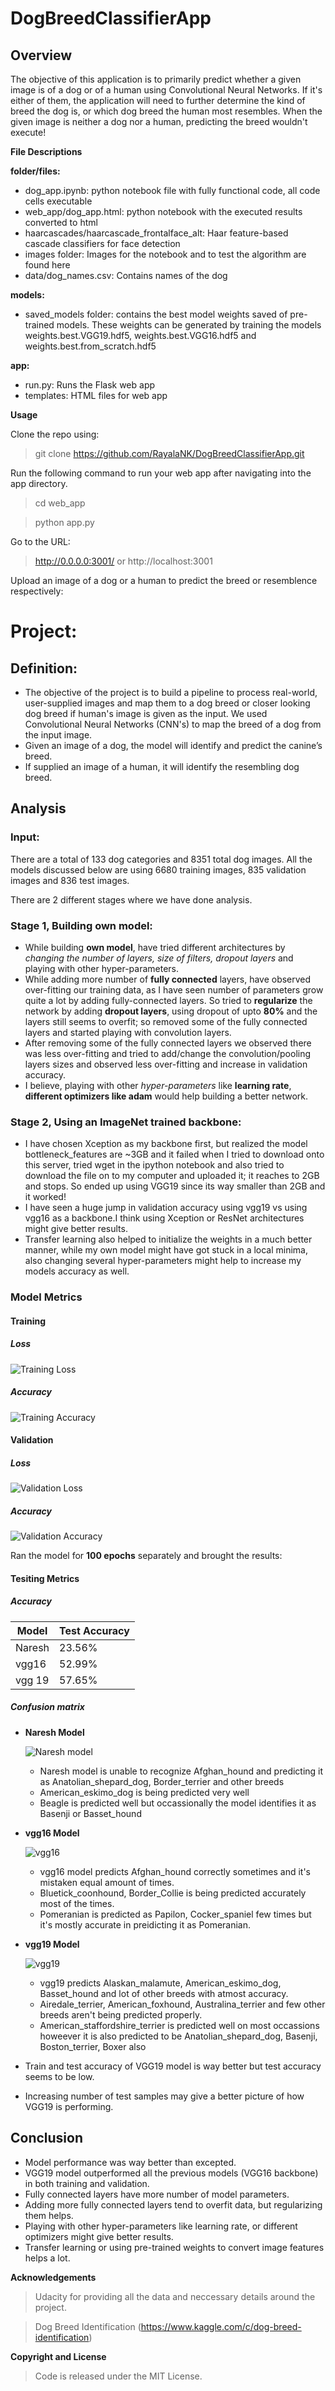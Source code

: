 # DogBreedClassifierApp

##  Overview


The objective of this application is to primarily predict whether a given image is of a dog or of a human using Convolutional Neural Networks. If it's either of them, the application will need to further determine the kind of breed the dog is, or which dog breed the human most resembles. When the given image is neither a dog nor a human, predicting the breed wouldn't execute!


**File Descriptions**

**folder/files:**
- dog_app.ipynb: python notebook file with fully functional code, all code cells executable
- web_app/dog_app.html: python notebook with the executed results converted to html
- haarcascades/haarcascade_frontalface_alt: Haar feature-based cascade classifiers for face detection
- images folder: Images for the notebook and to test the algorithm are found here
- data/dog_names.csv: Contains names of the dog 

 **models:**
- saved_models folder: contains the best model weights saved of pre-trained models. These weights can be generated by training the models weights.best.VGG19.hdf5, weights.best.VGG16.hdf5 and weights.best.from_scratch.hdf5 

 **app:**
- run.py: Runs the Flask web app
- templates: HTML files for web app

**Usage**

Clone the repo using:
> git clone https://github.com/RayalaNK/DogBreedClassifierApp.git

Run the following command to run your web app after navigating into the app directory.
> cd web_app

> python app.py

Go to the URL:

> http://0.0.0.0:3001/ or http://localhost:3001

Upload an image of a dog or a human to predict the breed or resemblence respectively:
# Project:
## Definition:
* The objective of the project is to build a pipeline to process real-world, user-supplied images and map them to a dog breed or closer looking dog breed if human's image is given as the input. We used Convolutional Neural Networks (CNN's)  to map the breed of a dog from the input image. 
* Given an image of a dog, the model will identify and predict the canine’s breed. 
* If supplied an image of a human, it will identify the resembling dog breed.

## Analysis 

### Input:
There are a total of 133 dog categories and 8351 total dog images. All the models discussed below are using 6680 training images, 835 validation images and 836 test images.

There are 2 different stages where we have done analysis.
### Stage 1, Building own model:
* While building **own model**, have tried different architectures by *changing the number of layers, size of filters, dropout layers* and playing with other hyper-parameters.
* While adding more number of **fully connected** layers, have observed over-fitting our training data, as I have seen number of parameters grow quite a lot by adding fully-connected layers. So tried to **regularize** the network by adding **dropout layers**, using dropout of upto **80%** and the layers still seems to overfit; so removed some of the fully connected layers and started playing with convolution layers.
* After removing some of the fully connected layers we observed there was less over-fitting and tried to add/change the convolution/pooling layers sizes and observed less over-fitting and increase in validation accuracy.
* I believe, playing  with other *hyper-parameters* like **learning rate**, **different optimizers like adam** would help building a better network. 
### Stage 2, Using an ImageNet trained backbone:
* I have chosen Xception as my backbone first, but realized the model bottleneck_features are ~3GB and it failed when I tried to download onto this server, tried wget in the ipython notebook and also tried to download the file on to my computer and uploaded it; it reaches to 2GB and stops. So ended up using VGG19 since its way smaller than 2GB and it worked!
* I have seen a huge jump in validation accuracy using vgg19 vs using vgg16 as a backbone.I think using Xception or ResNet architectures might give better results.
* Transfer learning also helped to initialize the weights in a much better manner, while my own model might have got stuck in a local minima, also changing several hyper-parameters might help to increase my models accuracy as well. 

### Model Metrics
#### Training
##### Loss
![Training Loss](https://github.com/RayalaNK/DogBreedClassifierApp/blob/master/images/TrainingLoss.png)
##### Accuracy
![Training Accuracy](https://github.com/RayalaNK/DogBreedClassifierApp/blob/master/images/TrainingAccuracy.png)

#### Validation
##### Loss
![Validation Loss](https://github.com/RayalaNK/DogBreedClassifierApp/blob/master/images/ValidationLoss.png)
##### Accuracy
![Validation Accuracy](https://github.com/RayalaNK/DogBreedClassifierApp/blob/master/images/ValidationAccuracy.png)

Ran the model for **100 epochs** separately and brought the results: 
#### Tesiting Metrics

##### Accuracy
 |Model | Test Accuracy| 
 |------|--------------|
 | Naresh | 23.56% |
 | vgg16 | 52.99% |
 | vgg 19 | 57.65% |
 
##### Confusion matrix

* **Naresh Model**

  ![Naresh model](https://github.com/RayalaNK/DogBreedClassifierApp/blob/master/images/naresh_model_cm.png)
  
  * Naresh model is unable to recognize Afghan_hound and predicting it as Anatolian_shepard_dog, Border_terrier and other breeds 
  * American_eskimo_dog is being predicted very well
  * Beagle is predicted well but occassionally the model identifies it as Basenji or Basset_hound

* **vgg16 Model**

  ![vgg16](https://github.com/RayalaNK/DogBreedClassifierApp/blob/master/images/vgg16_model_cm.png)

  * vgg16 model predicts Afghan_hound correctly sometimes and it's mistaken equal amount of times. 
  * Bluetick_coonhound, Border_Collie is being predicted accurately most of the times.
  * Pomeranian is predicted as Papilon, Cocker_spaniel few times but it's mostly accurate in preidicting it as Pomeranian.

* **vgg19 Model**

  ![vgg19](https://github.com/RayalaNK/DogBreedClassifierApp/blob/master/images/vgg19_model_cm.png)

  * vgg19 predicts Alaskan_malamute, American_eskimo_dog, Basset_hound and lot of other breeds with atmost accuracy. 
  * Airedale_terrier, American_foxhound, Australina_terrier and few other breeds aren't being predicted properly. 
  * American_staffordshire_terrier is predicted well on most occassions howeever it is also predicted to be Anatolian_shepard_dog, Basenji, Boston_terrier, Boxer also 
 

 * Train and test accuracy of VGG19 model is way better but test accuracy seems to be low.
 * Increasing number of test samples may give a better picture of how VGG19 is performing. 



## Conclusion 
* Model performance was way better than excepted. 
* VGG19 model outperformed all the previous models (VGG16 backbone) in both training and validation.
* Fully connected layers have more number of model parameters.
* Adding more fully connected layers tend to overfit data, but regularizing them helps.
* Playing with other hyper-parameters like learning rate, or different optimizers might give better results.
* Transfer learning or using pre-trained weights to convert image features helps a lot.

 
**Acknowledgements**

> Udacity for providing all the data and neccessary details around the project.

> Dog Breed Identification (https://www.kaggle.com/c/dog-breed-identification)

**Copyright and License**
> Code is released under the MIT License.
